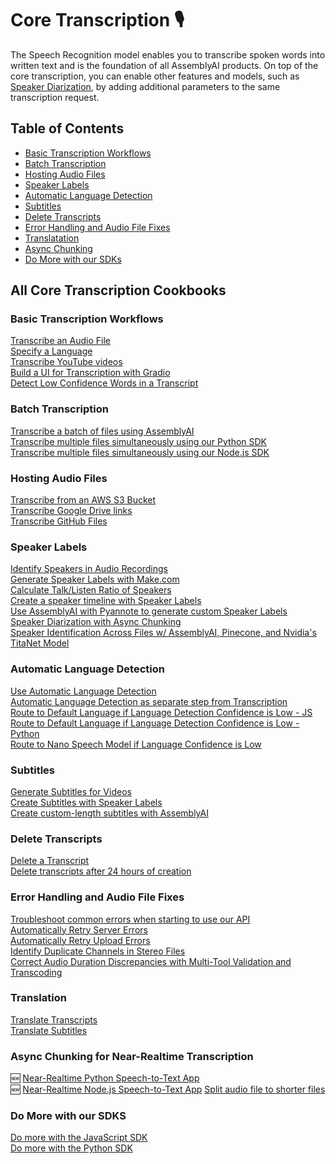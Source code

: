# Core Transcription 🎙️
The Speech Recognition model enables you to transcribe spoken words into written text and is the foundation of all AssemblyAI products.
On top of the core transcription, you can enable other features and models, such as [Speaker Diarization](https://www.assemblyai.com/docs/speech-to-text/speaker-diarization), by adding additional parameters to the same transcription request.

## Table of Contents

- [Basic Transcription Workflows](#basic)
- [Batch Transcription](#batch)
- [Hosting Audio Files](#host-files)
- [Speaker Labels](#speaker-labels)
- [Automatic Language Detection](#ald)
- [Subtitles](#subtitles)
- [Delete Transcripts](#delete)
- [Error Handling and Audio File Fixes](#errors)
- [Translatation](#translate)
- [Async Chunking](#chunking)
- [Do More with our SDKs](#do-more-with-sdk)


## All Core Transcription Cookbooks

<a name="basic"></a>
### Basic Transcription Workflows
[Transcribe an Audio File](transcribe.ipynb)<br> 
[Specify a Language](specify-language.ipynb)  
[Transcribe YouTube videos](transcribe_youtube_videos.ipynb)<br>
[Build a UI for Transcription with Gradio](gradio-frontend.ipynb)  
[Detect Low Confidence Words in a Transcript](detecting-low-confidence-words.md)  

<a name="batch"></a>
### Batch Transcription
[Transcribe a batch of files using AssemblyAI](transcribe_batch_of_files)   
[Transcribe multiple files simultaneously using our Python SDK](SDK_transcribe_batch_of_files/batch_transcription.ipynb)      
[Transcribe multiple files simultaneously using our Node.js SDK](SDK-Node-batch.md) 

<a name="host-files"></a>
### Hosting Audio Files
[Transcribe from an AWS S3 Bucket](transcribe_from_s3.ipynb)  
[Transcribe Google Drive links](transcribing-google-drive-file.md)<br>
[Transcribe GitHub Files](transcribing-github-files.md) 

<a name="speaker-labels"></a>
### Speaker Labels
[Identify Speakers in Audio Recordings](speaker_labels.ipynb)<br>
[Generate Speaker Labels with Make.com](make.com-speaker-labels.md)\
[Calculate Talk/Listen Ratio of Speakers](talk-listen-ratio.ipynb)<br>
[Create a speaker timeline with Speaker Labels](speaker_timeline.ipynb)\
[Use AssemblyAI with Pyannote to generate custom Speaker Labels](Use_AssemblyAI_with_Pyannote_to_generate_custom_Speaker_Labels.ipynb)<br>
[Speaker Diarization with Async Chunking](speaker-diarization-with-async-chunking.ipynb)<br>
[Speaker Identification Across Files w/ AssemblyAI, Pinecone, and Nvidia's TitaNet Model](titanet-speaker-identification.ipynb)

<a name="ald"></a>
### Automatic Language Detection
[Use Automatic Language Detection](automatic-language-detection.ipynb)    
[Automatic Language Detection as separate step from Transcription](automatic-language-detection-separate.ipynb)    
[Route to Default Language if Language Detection Confidence is Low - JS](automatic-language-detection-route-default-language-js.md)\
[Route to Default Language if Language Detection Confidence is Low - Python](automatic-language-detection-route-default-language-python.ipynb)<br>
[Route to Nano Speech Model if Language Confidence is Low](automatic-language-detection-route-nano-model.ipynb)

<a name="subtitles"></a>
### Subtitles
[Generate Subtitles for Videos](subtitles.ipynb)\
[Create Subtitles with Speaker Labels](speaker_labelled_subtitles.ipynb)<br>
[Create custom-length subtitles with AssemblyAI](subtitle_creation_by_word_count.ipynb)

<a name="delete"></a>
### Delete Transcripts
[Delete a Transcript ](delete_transcript.ipynb)  
[Delete transcripts after 24 hours of creation](schedule_delete.ipynb)  

<a name="errors"></a>
### Error Handling and Audio File Fixes
[Troubleshoot common errors when starting to use our API](common_errors_and_solutions.md)<br>
[Automatically Retry Server Errors](retry-server-error.ipynb)  
[Automatically Retry Upload Errors](retry-upload-error.ipynb)\
[Identify Duplicate Channels in Stereo Files](identify_duplicate_channels.ipynb)\
[Correct Audio Duration Discrepancies with Multi-Tool Validation and Transcoding
](audio-duration-fix.ipynb)

<a name="translate"></a>
### Translation
[Translate Transcripts](translate_transcripts.ipynb)  
[Translate Subtitles](translate_subtitles.ipynb)

<a name="chunking"></a>
### Async Chunking for Near-Realtime Transcription
🆕 [Near-Realtime Python Speech-to-Text App](https://github.com/AssemblyAI-Solutions/async-chunk-py)\
🆕 [Near-Realtime Node.js Speech-to-Text App](https://github.com/AssemblyAI-Solutions/async-chunk-js)
[Split audio file to shorter files](split_audio_file)

<a name="do-more-with-sdk"></a>
### Do More with our SDKS
[Do more with the JavaScript SDK](do-more-with-sdk-js.md)\
[Do more with the Python SDK](do-more-with-sdk-python.ipynb)

